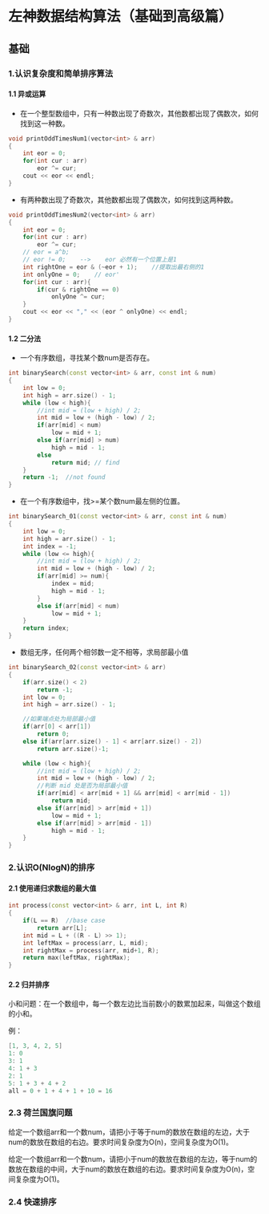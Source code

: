 # 左神数据结构算法（基础到高级篇）
## 基础
### 1.认识复杂度和简单排序算法
#### 1.1 异或运算
- 在一个整型数组中，只有一种数出现了奇数次，其他数都出现了偶数次，如何找到这一种数。
```cpp
void printOddTimesNum1(vector<int> & arr)
{
    int eor = 0;
    for(int cur : arr)
        eor ^= cur;
    cout << eor << endl;
}
```
- 有两种数出现了奇数次，其他数都出现了偶数次，如何找到这两种数。
```cpp
void printOddTimesNum2(vector<int> & arr)
{
    int eor = 0;
    for(int cur : arr)
        eor ^= cur;
    // eor = a^b;
    // eor != 0;    -->    eor 必然有一个位置上是1
    int rightOne = eor & (~eor + 1);    //提取出最右侧的1
    int onlyOne = 0;    // eor'
    for(int cur : arr){
        if(cur & rightOne == 0)
            onlyOne ^= cur;
    }
    cout << eor << "," << (eor ^ onlyOne) << endl;  
}
```
#### 1.2 二分法
- 一个有序数组，寻找某个数num是否存在。
```cpp
int binarySearch(const vector<int> & arr, const int & num)
{
    int low = 0;
    int high = arr.size() - 1;
    while (low < high){
        //int mid = (low + high) / 2; 
        int mid = low + (high - low) / 2;
        if(arr[mid] < num)
            low = mid + 1;
        else if(arr[mid] > num)
            high = mid - 1;
        else
            return mid; // find
    }
    return -1;  //not found
}
```
- 在一个有序数组中，找>=某个数num最左侧的位置。
```cpp
int binarySearch_01(const vector<int> & arr, const int & num)
{
    int low = 0;
    int high = arr.size() - 1;
    int index = -1;
    while (low <= high){
        //int mid = (low + high) / 2; 
        int mid = low + (high - low) / 2;
        if(arr[mid] >= num){
            index = mid;
            high = mid - 1;
        }
        else if(arr[mid] < num)
            low = mid + 1;
    }
    return index;
}
```
- 数组无序，任何两个相邻数一定不相等，求局部最小值
```cpp
int binarySearch_02(const vector<int> & arr)
{
    if(arr.size() < 2)
        return -1; 
    int low = 0;
    int high = arr.size() - 1;

    //如果端点处为局部最小值
    if(arr[0] < arr[1])
        return 0;
    else if(arr[arr.size() - 1] < arr[arr.size() - 2])
        return arr.size()-1;

    while (low < high){
        //int mid = (low + high) / 2; 
        int mid = low + (high - low) / 2;
        //判断 mid 处是否为局部最小值
        if(arr[mid] < arr[mid + 1] && arr[mid] < arr[mid - 1])
            return mid;
        else if(arr[mid] > arr[mid + 1])
            low = mid + 1;
        else if(arr[mid] > arr[mid - 1])
            high = mid - 1;
    }
}
```

### 2.认识O(NlogN)的排序
#### 2.1 使用递归求数组的最大值
```cpp
int process(const vector<int> & arr, int L, int R)
{
    if(L == R)  //base case
        return arr[L];
    int mid = L + ((R - L) >> 1);
    int leftMax = process(arr, L, mid);
    int rightMax = process(arr, mid+1, R);
    return max(leftMax, rightMax);
}
```
#### 2.2 归并排序
小和问题：在一个数组中，每一个数左边比当前数小的数累加起来，叫做这个数组的小和。

例：
```cpp
[1, 3, 4, 2, 5]
1: 0
3: 1
4: 1 + 3
2: 1
5: 1 + 3 + 4 + 2
all = 0 + 1 + 4 + 1 + 10 = 16
```

### 2.3 荷兰国旗问题
给定一个数组arr和一个数num，请把小于等于num的数放在数组的左边，大于num的数放在数组的右边。要求时间复杂度为O(n)，空间复杂度为O(1)。


给定一个数组arr和一个数num，请把小于num的数放在数组的左边，等于num的数放在数组的中间，大于num的数放在数组的右边。要求时间复杂度为O(n)，空间复杂度为O(1)。

### 2.4 快速排序

